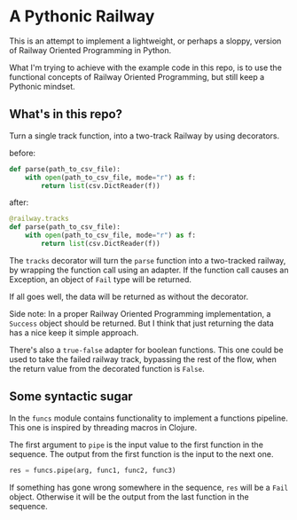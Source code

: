 # A Pythonic Railway

This is an attempt to implement a lightweight, or perhaps a sloppy,
version of Railway Oriented Programming in Python.

What I'm trying to achieve with the example code in this repo,
is to use the functional concepts of Railway Oriented Programming,
but still keep a Pythonic mindset.

## What's in this repo?
Turn a single track function, into a two-track Railway by using decorators.

before:

``` python
def parse(path_to_csv_file):
    with open(path_to_csv_file, mode="r") as f:
        return list(csv.DictReader(f))
```

after:

``` python
@railway.tracks
def parse(path_to_csv_file):
    with open(path_to_csv_file, mode="r") as f:
        return list(csv.DictReader(f))
```

The `tracks` decorator will turn the `parse` function into a two-tracked railway,
by wrapping the function call using an adapter. If the function call causes an Exception,
an object of `Fail` type will be returned.

If all goes well, the data will be returned as without the decorator.

Side note: In a proper Railway Oriented Programming implementation,
a `Success` object should be returned. But I think that
just returning the data has a nice keep it simple approach.

There's also a `true-false` adapter for boolean functions. This one could be used to
take the failed railway track, bypassing the rest of the flow, when the return value from
the decorated function is `False`.

## Some syntactic sugar
In the `funcs` module contains functionality to implement a functions pipeline.
This one is inspired by threading macros in Clojure.

The first argument to `pipe` is the input value to the first function in the sequence.
The output from the first function is the input to the next one.
``` python
res = funcs.pipe(arg, func1, func2, func3)
```

If something has gone wrong somewhere in the sequence, `res` will be a `Fail` object.
Otherwise it will be the output from the last function in the sequence.

